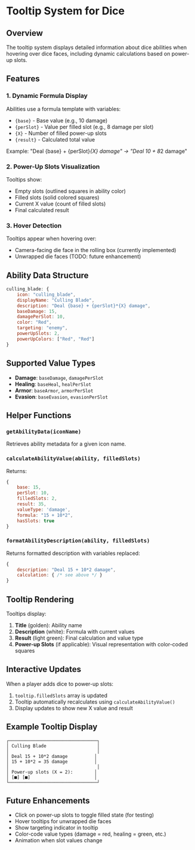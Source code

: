 # Tooltip System for Dice

## Overview
The tooltip system displays detailed information about dice abilities when hovering over dice faces, including dynamic calculations based on power-up slots.

## Features

### 1. Dynamic Formula Display
Abilities use a formula template with variables:
- `{base}` - Base value (e.g., 10 damage)
- `{perSlot}` - Value per filled slot (e.g., 8 damage per slot)
- `{X}` - Number of filled power-up slots
- `{result}` - Calculated total value

Example: "Deal {base} + {perSlot}*{X} damage" → "Deal 10 + 8*2 damage"

### 2. Power-Up Slots Visualization
Tooltips show:
- Empty slots (outlined squares in ability color)
- Filled slots (solid colored squares)
- Current X value (count of filled slots)
- Final calculated result

### 3. Hover Detection
Tooltips appear when hovering over:
- Camera-facing die face in the rolling box (currently implemented)
- Unwrapped die faces (TODO: future enhancement)

## Ability Data Structure

```javascript
culling_blade: {
    icon: "culling_blade",
    displayName: "Culling Blade",
    description: "Deal {base} + {perSlot}*{X} damage",
    baseDamage: 15,
    damagePerSlot: 10,
    color: "Red",
    targeting: "enemy",
    powerUpSlots: 2,
    powerUpColors: ["Red", "Red"]
}
```

## Supported Value Types
- **Damage**: `baseDamage`, `damagePerSlot`
- **Healing**: `baseHeal`, `healPerSlot`
- **Armor**: `baseArmor`, `armorPerSlot`
- **Evasion**: `baseEvasion`, `evasionPerSlot`

## Helper Functions

### `getAbilityData(iconName)`
Retrieves ability metadata for a given icon name.

### `calculateAbilityValue(ability, filledSlots)`
Returns:
```javascript
{
    base: 15,
    perSlot: 10,
    filledSlots: 2,
    result: 35,
    valueType: 'damage',
    formula: "15 + 10*2",
    hasSlots: true
}
```

### `formatAbilityDescription(ability, filledSlots)`
Returns formatted description with variables replaced:
```javascript
{
    description: "Deal 15 + 10*2 damage",
    calculation: { /* see above */ }
}
```

## Tooltip Rendering

Tooltips display:
1. **Title** (golden): Ability name
2. **Description** (white): Formula with current values
3. **Result** (light green): Final calculation and value type
4. **Power-up Slots** (if applicable): Visual representation with color-coded squares

## Interactive Updates
When a player adds dice to power-up slots:
1. `tooltip.filledSlots` array is updated
2. Tooltip automatically recalculates using `calculateAbilityValue()`
3. Display updates to show new X value and result

## Example Tooltip Display

```
┌─────────────────────────────────┐
│ Culling Blade                   │
│                                 │
│ Deal 15 + 10*2 damage          │
│ 15 + 10*2 = 35 damage          │
│                                 │
│ Power-up slots (X = 2):        │
│ [■] [■]                        │
└─────────────────────────────────┘
```

## Future Enhancements
- Click on power-up slots to toggle filled state (for testing)
- Hover tooltips for unwrapped die faces
- Show targeting indicator in tooltip
- Color-code value types (damage = red, healing = green, etc.)
- Animation when slot values change

